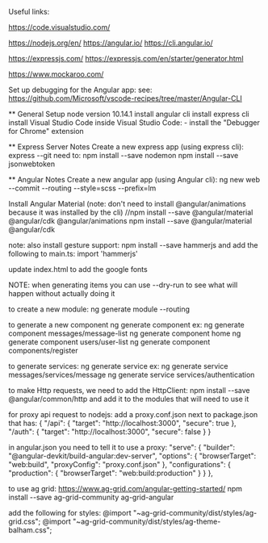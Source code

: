 Useful links:

https://code.visualstudio.com/

https://nodejs.org/en/
https://angular.io/
https://cli.angular.io/

https://expressjs.com/
https://expressjs.com/en/starter/generator.html

https://www.mockaroo.com/

Set up debugging for the Angular app:
see: https://github.com/Microsoft/vscode-recipes/tree/master/Angular-CLI


** General Setup
node version 10.14.1
install angular cli
install express cli
install Visual Studio Code
inside Visual Studio Code:
    - install the "Debugger for Chrome" extension

** Express Server Notes
Create a new express app (using express cli):
express --git
need to: 
npm install --save nodemon
npm install --save jsonwebtoken


** Angular Notes
Create a new angular app (using Angular cli):
ng new web  --commit  --routing --style=scss --prefix=lm

Install Angular Material
(note: don't need to install @angular/animations because it was installed by the cli)
//npm install --save @angular/material @angular/cdk @angular/animations
npm install --save @angular/material @angular/cdk

note: also install gesture support:
npm install --save hammerjs
and add the following to main.ts:
import 'hammerjs'

update index.html to add the google fonts
<link rel="stylesheet" href="https://fonts.googleapis.com/icon?family=Material+Icons">

NOTE: when generating items you can use --dry-run to see what will happen without actually doing it

to create a new module:
ng generate module <modulename> --routing

to generate a new component
ng generate component <component name>
ex:
    ng generate component messages/message-list
    ng generate component home
    ng generate component users/user-list
    ng generate component components/register

to generate services:
ng generate service <service name>
ex:
    ng generate service messages/services/message
    ng generate service services/authentication

to make Http requests, we need to add the HttpClient:
npm install --save @angular/common/http
and add it to the modules that will need to use it

for proxy api request to nodejs:
add a proxy.conf.json next to package.json that has:
{
    "/api": {
      "target": "http://localhost:3000",
      "secure": true
    },
    "/auth": {
        "target": "http://localhost:3000",
        "secure": false
      }
}

in angular.json you need to tell it to use a proxy:
 "serve": {
          "builder": "@angular-devkit/build-angular:dev-server",
          "options": {
            "browserTarget": "web:build",
            "proxyConfig": "proxy.conf.json"
          },
          "configurations": {
            "production": {
              "browserTarget": "web:build:production"
            }
          }
        },


to use ag grid:
https://www.ag-grid.com/angular-getting-started/
npm install --save ag-grid-community ag-grid-angular

add the following for styles:
@import "~ag-grid-community/dist/styles/ag-grid.css";
@import "~ag-grid-community/dist/styles/ag-theme-balham.css";



